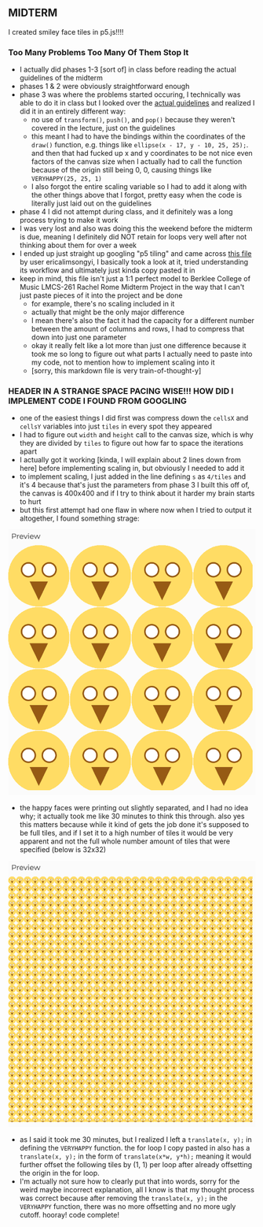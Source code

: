 ## MIDTERM
I created smiley face tiles in p5.js!!!!

### Too Many Problems Too Many Of Them Stop It
- I actually did phases 1-3 [sort of] in class before reading the actual guidelines of the midterm
- phases 1 & 2 were obviously straightforward enough
- phase 3 was where the problems started occuring, I technically was able to do it in class but I looked over the [actual guidelines](https://github.com/rdwrome/261fa25/tree/main/06Midterm) and realized I did it in an entirely different way:
	- no use of `transform()`, `push()`, and `pop()` because they weren't covered in the lecture, just on the guidelines
	- this meant I had to have the bindings within the coordinates of the `draw()` function, e.g. things like `ellipse(x - 17, y - 10, 25, 25);`. and then that had fucked up x and y coordinates to be not nice even factors of the canvas size when I actually had to call the function because of the origin still being 0, 0, causing things like `VERYHAPPY(25, 25, 1)`
	- I also forgot the entire scaling variable so I had to add it along with the other things above that I forgot, pretty easy when the code is literally just laid out on the guidelines
- phase 4 I did not attempt during class, and it definitely was a long process trying to make it work
- I was very lost and also was doing this the weekend before the midterm is due, meaning I definitely did NOT retain for loops very well after not thinking about them for over a week
- I ended up just straight up googling "p5 tiling" and came across [this file](https://editor.p5js.org/ericalimsongyi/sketches/lggQwPZ0D) by user ericalimsongyi, I basically took a look at it, tried understanding its workflow and ultimately just kinda copy pasted it in
- keep in mind, this file isn't just a 1:1 perfect model to Berklee College of Music LMCS-261 Rachel Rome Midterm Project in the way that I can't just paste pieces of it into the project and be done
	- for example, there's no scaling included in it
	- actually that might be the only major difference
	- I mean there's also the fact it had the capacity for a different number between the amount of columns and rows, I had to compress that down into just one parameter
	- okay it really felt like a lot more than just one difference because it took me so long to figure out what parts I actually need to paste into my code, not to mention how to implement scaling into it
	- [sorry, this markdown file is very train-of-thought-y]

### HEADER IN A STRANGE SPACE PACING WISE!!! HOW DID I IMPLEMENT CODE I FOUND FROM GOOGLING
- one of the easiest things I did first was compress down the `cellsX` and `cellsY` variables into just `tiles` in every spot they appeared
- I had to figure out `width` and `height` call to the canvas size, which is why they are divided by `tiles` to figure out how far to space the iterations apart
- I actually got it working [kinda, I will explain about 2 lines down from here] before implementing scaling in, but obviously I needed to add it
- to implement scaling, I just added in the line defining `s` as `4/tiles` and it's 4 because that's just the parameters from phase 3 I built this off of, the canvas is 400x400 and if I try to think about it harder my brain starts to hurt
- but this first attempt had one flaw in where now when I tried to output it altogether, I found something strage:

![output of my code of 4x4 happy face tiles, the tiles are offset by 1 pixel per loop making the last row and column cut off](https://github.com/garblebasses/itp/blob/main/midterm/veryhappy4.png)

- the happy faces were printing out slightly separated, and I had no idea why; it actually took me like 30 minutes to think this through. also yes this matters because while it kind of gets the job done it's supposed to be full tiles, and if I set it to a high number of tiles it would be very apparent and not the full whole number amount of tiles that were specified (below is 32x32)

![output of 32x32 happy face tiles, the tiles are offset by 1 pixel per loop making the last row and column cut off](https://github.com/garblebasses/itp/blob/main/midterm/veryhappy32.png)

- as I said it took me 30 minutes, but I realized I left a `translate(x, y);` in defining the `VERYHAPPY` function. the for loop I copy pasted in also has a `translate(x, y);` in the form of `translate(x*w, y*h);` meaning it would further offset the following tiles by (1, 1) per loop after already offsetting the origin in the for loop.
- I'm actually not sure how to clearly put that into words, sorry for the weird maybe incorrect explanation, all I know is that my thought process was correct because after removing the `translate(x, y);` in the `VERYHAPPY` function, there was no more offsetting and no more ugly cutoff. hooray! code complete!